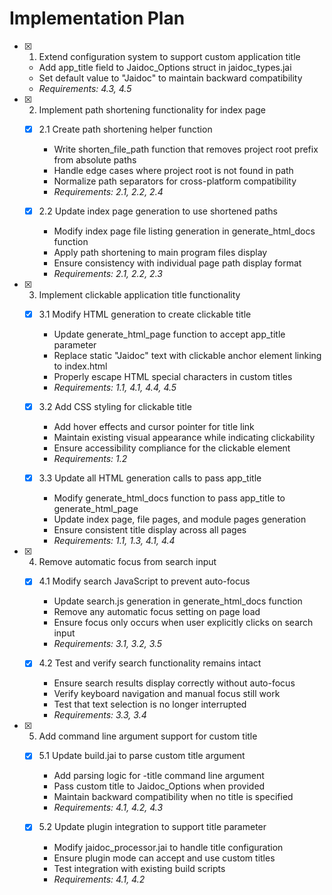# Implementation Plan

- [x] 1. Extend configuration system to support custom application title





  - Add app_title field to Jaidoc_Options struct in jaidoc_types.jai
  - Set default value to "Jaidoc" to maintain backward compatibility
  - _Requirements: 4.3, 4.5_

- [x] 2. Implement path shortening functionality for index page





  - [x] 2.1 Create path shortening helper function


    - Write shorten_file_path function that removes project root prefix from absolute paths
    - Handle edge cases where project root is not found in path
    - Normalize path separators for cross-platform compatibility
    - _Requirements: 2.1, 2.2, 2.4_

  - [x] 2.2 Update index page generation to use shortened paths


    - Modify index page file listing generation in generate_html_docs function
    - Apply path shortening to main program files display
    - Ensure consistency with individual page path display format
    - _Requirements: 2.1, 2.2, 2.3_

- [x] 3. Implement clickable application title functionality





  - [x] 3.1 Modify HTML generation to create clickable title


    - Update generate_html_page function to accept app_title parameter
    - Replace static "Jaidoc" text with clickable anchor element linking to index.html
    - Properly escape HTML special characters in custom titles
    - _Requirements: 1.1, 4.1, 4.4, 4.5_

  - [x] 3.2 Add CSS styling for clickable title


    - Add hover effects and cursor pointer for title link
    - Maintain existing visual appearance while indicating clickability
    - Ensure accessibility compliance for the clickable element
    - _Requirements: 1.2_

  - [x] 3.3 Update all HTML generation calls to pass app_title


    - Modify generate_html_docs function to pass app_title to generate_html_page
    - Update index page, file pages, and module pages generation
    - Ensure consistent title display across all pages
    - _Requirements: 1.1, 1.3, 4.1, 4.4_

- [x] 4. Remove automatic focus from search input





  - [x] 4.1 Modify search JavaScript to prevent auto-focus


    - Update search.js generation in generate_html_docs function
    - Remove any automatic focus setting on page load
    - Ensure focus only occurs when user explicitly clicks on search input
    - _Requirements: 3.1, 3.2, 3.5_

  - [x] 4.2 Test and verify search functionality remains intact


    - Ensure search results display correctly without auto-focus
    - Verify keyboard navigation and manual focus still work
    - Test that text selection is no longer interrupted
    - _Requirements: 3.3, 3.4_

- [x] 5. Add command line argument support for custom title





  - [x] 5.1 Update build.jai to parse custom title argument


    - Add parsing logic for -title command line argument
    - Pass custom title to Jaidoc_Options when provided
    - Maintain backward compatibility when no title is specified
    - _Requirements: 4.1, 4.2, 4.3_

  - [x] 5.2 Update plugin integration to support title parameter



    - Modify jaidoc_processor.jai to handle title configuration
    - Ensure plugin mode can accept and use custom titles
    - Test integration with existing build scripts
    - _Requirements: 4.1, 4.2_

